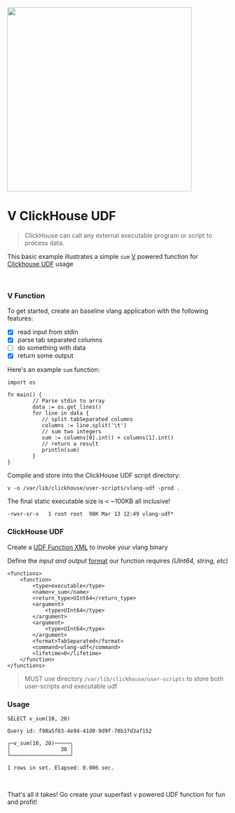 <img src="https://vlang.io/img/veasel.png" width=420>

# V ClickHouse UDF
> ClickHouse can call any external executable program or script to process data.

This basic example illustrates a simple `sum` [V](https://vlang.io/) powered function for [Clickhouse UDF](https://clickhouse.com/docs/en/sql-reference/functions/#executable-user-defined-functions) usage

<br>

### V Function
To get started, create an baseline vlang application with the following features:

- [x] read input from stdin
- [x] parse tab separated columns
- [ ] do something with data
- [x] return some output

Here's an example `sum` function:
```
import os

fn main() {
        // Parse stdin to array
        data := os.get_lines()
        for line in data {
           // split tabSeparated columns
           columns := line.split('\t')
           // sum two integers
           sum := columns[0].int() + columns[1].int()
           // return a result
           println(sum)
        }
}
```

Compile and store into the ClickHouse UDF script directory:
```
v -o /var/lib/clickhouse/user-scripts/vlang-udf -prod .
```

The final static executable size is < ~100KB all inclusive!
```
-rwxr-xr-x   1 root root  98K Mar 13 12:49 vlang-udf*
```

### ClickHouse UDF
Create a [UDF Function XML](https://clickhouse.com/docs/en/sql-reference/functions/#executable-user-defined-functions) to invoke your vlang binary

Define the _input and output_ [format](https://clickhouse.com/docs/en/interfaces/formats) our function requires _(UInt64, string, etc)_

```
<functions>
    <function>
        <type>executable</type>
        <name>v_sum</name>
        <return_type>UInt64</return_type>
        <argument>
            <type>UInt64</type>
        </argument>
        <argument>
            <type>UInt64</type>
        </argument>
        <format>TabSeparated</format>
        <command>vlang-udf</command>
        <lifetime>0</lifetime>
    </function>
</functions>
```

> MUST use directory `/var/lib/clickhouse/user-scripts` to store both user-scripts and executable udf


### Usage
```
SELECT v_sum(10, 20)

Query id: f98a5f83-4e94-41d0-9d9f-78b37d3af152

┌─v_sum(10, 20)─────┐
│                30 │
└───────────────────┘

1 rows in set. Elapsed: 0.006 sec. 
```

<br>

That's all it takes! Go create your superfast v powered UDF function for fun and profit!
